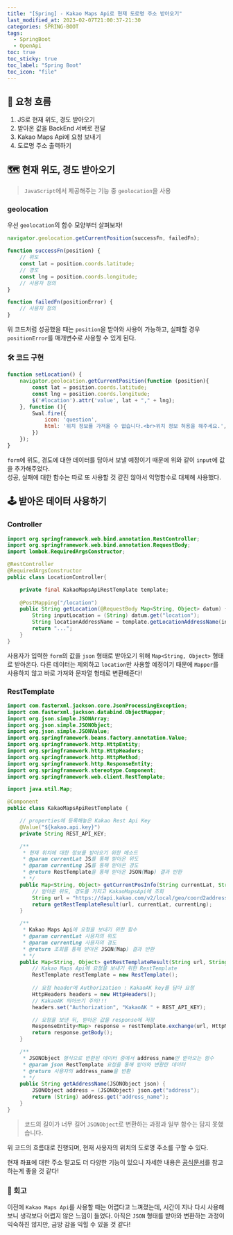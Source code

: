 ```yaml
---
title: "[Spring] - Kakao Maps Api로 현재 도로명 주소 받아오기"
last_modified_at: 2023-02-07T21:00:37-21:30
categories: SPRING-BOOT
tags:
  - SpringBoot
  - OpenApi
toc: true
toc_sticky: true
toc_label: "Spring Boot"
toc_icon: "file"
---
```


## 💨 요청 흐름

1. JS로 현재 위도, 경도 받아오기
2. 받아온 값을 BackEnd 서버로 전달
3. Kakao Maps Api에 요청 보내기
4. 도로명 주소 출력하기

## 🗺️ 현재 위도, 경도 받아오기

> `JavaScript`에서 제공해주는 기능 중 `geolocation`을 사용

### geolocation

우선 `geolocation`의 함수 모양부터 살펴보자!

```javascript
navigator.geolocation.getCurrentPosition(successFn, failedFn);

function successFn(position) {
    // 위도
    const lat = position.coords.latitude;
    // 경도
    const lng = position.coords.longitude;
    // 사용자 정의
}

function failedFn(positionError) {
    // 사용자 정의
}
```

위 코드처럼 성공했을 때는 `position`을 받아와 사용이 가능하고, 실패할 경우 `positionError`를 매개변수로 사용할 수 있게 된다. 

### 🛠️ 코드 구현

```javascript
function setLocation() {
    navigator.geolocation.getCurrentPosition(function (position){
        const lat = position.coords.latitude;
        const lng = position.coords.longitude;
        $('#location').attr('value', lat + "," + lng);
    }, function (){
        Swal.fire({
            icon: 'question',
            html: '위치 정보를 가져올 수 없습니다.<br>위치 정보 허용을 해주세요.',
        })
    });
}
```

`form`에 위도, 경도에 대한 데이터를 담아서 보낼 예정이기 때문에 위와 같이 `input`에 값을 추가해주었다.<br>
성공, 실패에 대한 함수는 따로 또 사용할 것 같진 않아서 익명함수로 대체해 사용했다.

## 🕹️ 받아온 데이터 사용하기

### Controller

```java
import org.springframework.web.bind.annotation.RestController;
import org.springframework.web.bind.annotation.RequestBody;
import lombok.RequiredArgsConstructor;

@RestController
@RequiredArgsConstructor
public class LocationController{

    private final KakaoMapsApiRestTemplate template;
    
    @PostMapping("/location")
    public String getLocation(@RequestBody Map<String, Object> datum) {
        String inputLocation = (String) datum.get("location");
        String locationAddressName = template.getLocationAddressName(inputLocation);
        return "...";
    }
}
```

사용자가 입력한 `form`의 값을 `json` 형태로 받아오기 위해 `Map<String, Object>` 형태로 받아온다.
다른 데이터는 제외하고 `location`만 사용할 예정이기 때문에 `Mapper`를 사용하지 않고 바로 가져와 문자열 형태로 변환해준다!

### RestTemplate

```java
import com.fasterxml.jackson.core.JsonProcessingException;
import com.fasterxml.jackson.databind.ObjectMapper;
import org.json.simple.JSONArray;
import org.json.simple.JSONObject;
import org.json.simple.JSONValue;
import org.springframework.beans.factory.annotation.Value;
import org.springframework.http.HttpEntity;
import org.springframework.http.HttpHeaders;
import org.springframework.http.HttpMethod;
import org.springframework.http.ResponseEntity;
import org.springframework.stereotype.Component;
import org.springframework.web.client.RestTemplate;

import java.util.Map;

@Component
public class KakaoMapsApiRestTemplate {

    // properties에 등록해놓은 Kakao Rest Api Key
    @Value("${kakao.api.key}")
    private String REST_API_KEY;

    /**
     * 현재 위치에 대한 정보를 받아오기 위한 메소드
     * @param currentLat JS를 통해 받아온 위도
     * @param currentLng JS를 통해 받아온 경도
     * @return RestTemplate을 통해 받아온 JSON(Map) 결과 반환
     * */
    public Map<String, Object> getCurrentPosInfo(String currentLat, String currentLng) {
        // 받아온 위도, 경도를 가지고 KakaoMapsApi에 조회 
        String url = "https://dapi.kakao.com/v2/local/geo/coord2address.json?x={currentLng}&y={currentLat}";
        return getRestTemplateResult(url, currentLat, currentLng);
    }

    /**
     * Kakao Maps Api에 요청을 보내기 위한 함수
     * @param currentLat 사용자의 위도
     * @param currentLng 사용자의 경도
     * @return 조회를 통해 받아온 JSON(Map) 결과 반환
     * */
    public Map<String, Object> getRestTemplateResult(String url, String currentLat, String currentLng) {
        // Kakao Maps Api에 요청을 보내기 위한 RestTemplate
        RestTemplate restTemplate = new RestTemplate();
        
        // 요청 header에 Authorization : KakaoAK key를 담아 요청
        HttpHeaders headers = new HttpHeaders();
        // KakaoAK 띄어쓰기 주의!!!
        headers.set("Authorization", "KakaoAK " + REST_API_KEY);

        // 요청을 보낸 뒤, 받아온 값을 response에 저장
        ResponseEntity<Map> response = restTemplate.exchange(url, HttpMethod.GET, new HttpEntity<>(headers), Map.class, currentLng, currentLat);
        return response.getBody();
    }

    /**
     * JSONObject 형식으로 반환된 데이터 중에서 address_name만 받아오는 함수
     * @param json RestTemplate 요청을 통해 받아와 변환한 데이터
     * @return 사용자의 address_name을 반환
     * */
    public String getAddressName(JSONObject json) {
        JSONObject address = (JSONObject) json.get("address");
        return (String) address.get("address_name");
    }
}
```

> 코드의 길이가 너무 길어 `JSONObject`로 변환하는 과정과 일부 함수는 담지 못했습니다.

위 코드의 흐름대로 진행되며, 현재 사용자의 위치의 도로명 주소를 구할 수 있다.

현재 좌표에 대한 주소 말고도 더 다양한 기능이 있으니 자세한 내용은 [공식문서](https://developers.kakao.com/docs/latest/ko/local/dev-guide)를 참고하는게 좋을 것 같다!

### 🤔 회고

이전에 `Kakao Maps Api`를 사용할 때는 어렵다고 느껴졌는데, 시간이 지나 다시 사용해보니 생각보다 어렵지 않은 느낌이 들었다.
아직은 `JSON` 형태를 받아와 변환하는 과정이 익숙하진 않지만, 금방 감을 익힐 수 있을 것 같다!